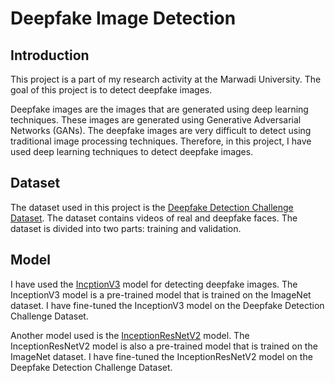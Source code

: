 # Deepfake Image Detection

## Introduction
This project is a part of my research activity at the Marwadi University. The goal of this project is to detect deepfake images. 

Deepfake images are the images that are generated using deep learning techniques. These images are generated using Generative Adversarial Networks (GANs). The deepfake images are very difficult to detect using traditional image processing techniques. Therefore, in this project, I have used deep learning techniques to detect deepfake images.

## Dataset

The dataset used in this project is the [Deepfake Detection Challenge Dataset](https://www.kaggle.com/c/deepfake-detection-challenge/data). The dataset contains videos of real and deepfake faces. The dataset is divided into two parts: training and validation. 


## Model

I have used the [IncptionV3](https://keras.io/api/applications/inceptionv3/) model for detecting deepfake images. The InceptionV3 model is a pre-trained model that is trained on the ImageNet dataset. I have fine-tuned the InceptionV3 model on the Deepfake Detection Challenge Dataset.

Another model used is the [InceptionResNetV2](https://keras.io/api/applications/inceptionresnetv2/) model. The InceptionResNetV2 model is also a pre-trained model that is trained on the ImageNet dataset. I have fine-tuned the InceptionResNetV2 model on the Deepfake Detection Challenge Dataset.